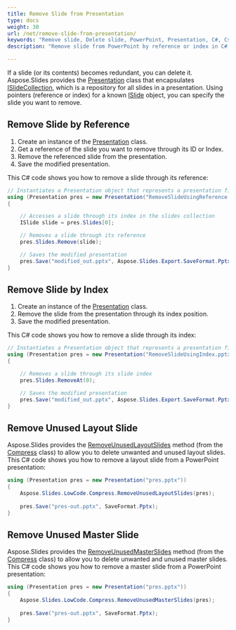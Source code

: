 ```yaml
---
title: Remove Slide from Presentation
type: docs
weight: 30
url: /net/remove-slide-from-presentation/
keywords: "Remove slide, Delete slide, PowerPoint, Presentation, C#, Csharp, .NET, Aspose.Slides"
description: "Remove slide from PowerPoint by reference or index in C# or .NET"

---
```


If a slide (or its contents) becomes redundant, you can delete it. Aspose.Slides provides the [Presentation](https://reference.aspose.com/slides/net/aspose.slides/presentation/) class that encapsulates [ISlideCollection](https://reference.aspose.com/slides/net/aspose.slides/islidecollection), which is a repository for all slides in a presentation. Using pointers (reference or index) for a known [ISlide](https://reference.aspose.com/slides/net/aspose.slides/islide/) object, you can specify the slide you want to remove. 

## **Remove Slide by Reference**

1. Create an instance of the [Presentation](https://reference.aspose.com/slides/net/aspose.slides/presentation) class.
1. Get a reference of the slide you want to remove through its ID or Index.
1. Remove the referenced slide from the presentation.
1. Save the modified presentation. 

This C# code shows you how to remove a slide through its reference:

```c#
// Instantiates a Presentation object that represents a presentation file
using (Presentation pres = new Presentation("RemoveSlideUsingReference.pptx"))
{

    // Accesses a slide through its index in the slides collection
    ISlide slide = pres.Slides[0];

    // Removes a slide through its reference
    pres.Slides.Remove(slide);

    // Saves the modified presentation
    pres.Save("modified_out.pptx", Aspose.Slides.Export.SaveFormat.Pptx);
}
```


## **Remove Slide by Index**

1. Create an instance of the [Presentation](https://reference.aspose.com/slides/net/aspose.slides/presentation) class.
1. Remove the slide from the presentation through its index position.
1. Save the modified presentation. 

This C# code shows you how to remove a slide through its index:

```c#
// Instantiates a Presentation object that represents a presentation file
using (Presentation pres = new Presentation("RemoveSlideUsingIndex.pptx"))
{

    // Removes a slide through its slide index
    pres.Slides.RemoveAt(0);

    // Saves the modified presentation
    pres.Save("modified_out.pptx", Aspose.Slides.Export.SaveFormat.Pptx);
}
```

## **Remove Unused Layout Slide**

Aspose.Slides provides the [RemoveUnusedLayoutSlides](https://reference.aspose.com/slides/net/aspose.slides.lowcode/compress/removeunusedlayoutslides/) method (from the [Compress](https://reference.aspose.com/slides/net/aspose.slides.lowcode/compress/) class) to allow you to delete unwanted and unused layout slides. This C# code shows you how to remove a layout slide from a PowerPoint presentation:

```c#
using (Presentation pres = new Presentation("pres.pptx"))
{
    Aspose.Slides.LowCode.Compress.RemoveUnusedLayoutSlides(pres);
    
    pres.Save("pres-out.pptx", SaveFormat.Pptx);
}
```

## **Remove Unused Master Slide**

Aspose.Slides provides the [RemoveUnusedMasterSlides](https://reference.aspose.com/slides/net/aspose.slides.lowcode/compress/removeunusedmasterslides/) method (from the [Compress](https://reference.aspose.com/slides/net/aspose.slides.lowcode/compress/) class) to allow you to delete unwanted and unused master slides. This C# code shows you how to remove a master slide from a PowerPoint presentation:

```c#
using (Presentation pres = new Presentation("pres.pptx"))
{
    Aspose.Slides.LowCode.Compress.RemoveUnusedMasterSlides(pres);
    
    pres.Save("pres-out.pptx", SaveFormat.Pptx);
}
```
